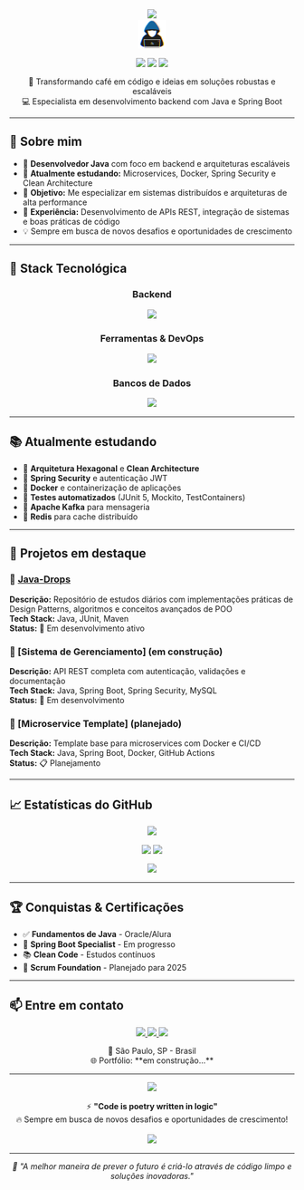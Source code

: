 <div align="center">
  <img src="https://readme-typing-svg.herokuapp.com/?lines=Olá,+sou+Gabriel+Rodrigues!+👋;Desenvolvedor+Java+Backend;Apaixonado+por+Tecnologia!;Sempre+em+busca+de+novos+desafios!&center=true&size=30&color=f75c7e">
</div>

<div align="center">
  <img src="https://github.com/0xAbdulKhalid/0xAbdulKhalid/raw/main/assets/mdImages/about_me.gif" width="50px">
</div>

<p align="center">
  <img src="https://img.shields.io/badge/Java-ED8B00?style=for-the-badge&logo=java&logoColor=white" />
  <img src="https://img.shields.io/badge/Spring-6DB33F?style=for-the-badge&logo=spring&logoColor=white" />
  <img src="https://img.shields.io/badge/Linux-FCC624?style=for-the-badge&logo=linux&logoColor=black" />
</p>

<p align="center">
🚀 Transformando café em código e ideias em soluções robustas e escaláveis
<br>
💻 Especialista em desenvolvimento backend com Java e Spring Boot
</p>

---

## 🚀 Sobre mim

- 🔭 **Desenvolvedor Java** com foco em backend e arquiteturas escaláveis
- 🌱 **Atualmente estudando:** Microservices, Docker, Spring Security e Clean Architecture
- 🎯 **Objetivo:** Me especializar em sistemas distribuídos e arquiteturas de alta performance
- 💼 **Experiência:** Desenvolvimento de APIs REST, integração de sistemas e boas práticas de código
- 💡 Sempre em busca de novos desafios e oportunidades de crescimento

---

## 🧰 Stack Tecnológica

<div align="center">

### **Backend**
<img src="https://skillicons.dev/icons?i=java,spring,maven,gradle,hibernate" />

### **Ferramentas & DevOps**
<img src="https://skillicons.dev/icons?i=docker,linux,git,github,postman,idea" />

### **Bancos de Dados**
<img src="https://skillicons.dev/icons?i=mysql,postgresql" />

</div>

---

## 📚 Atualmente estudando

- 🔸 **Arquitetura Hexagonal** e **Clean Architecture**
- 🔸 **Spring Security** e autenticação JWT
- 🔸 **Docker** e containerização de aplicações
- 🔸 **Testes automatizados** (JUnit 5, Mockito, TestContainers)
- 🔸 **Apache Kafka** para mensageria
- 🔸 **Redis** para cache distribuído

---

## 💼 Projetos em destaque

### 🔗 [Java-Drops](https://github.com/GabiuE/java-drops)
**Descrição:** Repositório de estudos diários com implementações práticas de Design Patterns, algoritmos e conceitos avançados de POO
<br>
**Tech Stack:** Java, JUnit, Maven
<br>
**Status:** 🔄 Em desenvolvimento ativo

### 🔗 [Sistema de Gerenciamento] (em construção)
**Descrição:** API REST completa com autenticação, validações e documentação
<br>
**Tech Stack:** Java, Spring Boot, Spring Security, MySQL
<br>
**Status:** 🚧 Em desenvolvimento

### 🔗 [Microservice Template] (planejado)
**Descrição:** Template base para microservices com Docker e CI/CD
<br>
**Tech Stack:** Java, Spring Boot, Docker, GitHub Actions
<br>
**Status:** 📋 Planejamento

---

## 📈 Estatísticas do GitHub

<div align="center">
  <img src="https://github-readme-activity-graph.vercel.app/graph?username=Gabiue&bg_color=0d1117&color=f75c7e&line=f75c7e&point=ffffff&area=true&hide_border=true" />
</div>

<p align="center">
  <img width="38%" src="https://github-readme-stats.vercel.app/api?username=Gabiue&show_icons=true&theme=radical&hide_border=true&include_all_commits=true" />
  <img width="40%" src="https://github-readme-streak-stats.herokuapp.com/?user=Gabiue&theme=radical&hide_border=true" />
</p>

<p align="center">
  <img width="35%" src="https://github-readme-stats.vercel.app/api/top-langs/?username=Gabiue&layout=compact&theme=radical&hide_border=true&langs_count=8" />
</p>

---

## 🏆 Conquistas & Certificações

- ✅ **Fundamentos de Java** - Oracle/Alura
- 🎯 **Spring Boot Specialist** - Em progresso
- 📚 **Clean Code** - Estudos contínuos
- 🔄 **Scrum Foundation** - Planejado para 2025

---

## 📫 Entre em contato

<p align="center">
  <a href="mailto:gabrielkauerodrigues@gmail.com">
    <img src="https://img.shields.io/badge/Email-D14836?style=for-the-badge&logo=gmail&logoColor=white" />
  </a>
  <a href="https://www.linkedin.com/in/gabriel-kaue/">
    <img src="https://img.shields.io/badge/LinkedIn-0077B5?style=for-the-badge&logo=linkedin&logoColor=white" />
  </a>
  <a href="https://github.com/GabiuE">
    <img src="https://img.shields.io/badge/GitHub-100000?style=for-the-badge&logo=github&logoColor=white" />
  </a>
</p>

<p align="center">
  📍 São Paulo, SP - Brasil
  <br>
  🌐 Portfólio: **em construção...**
</p>

---

<div align="center">
  
  <img src="https://capsule-render.vercel.app/api?type=waving&color=gradient&customColorList=6,11,20&height=180&section=footer&text=Obrigado%20pela%20visita!&fontSize=42&fontColor=fff&animation=twinkling&fontAlignY=65"/>
  
</div>

<p align="center">
  ⚡ <strong>"Code is poetry written in logic"</strong>
  <br>
  🔥 Sempre em busca de novos desafios e oportunidades de crescimento!
  <br><br>
  <img src="https://komarev.com/ghpvc/?username=Gabiue&color=blueviolet&style=flat-square&label=Profile+Views" />
</p>

---

<div align="center">
  <i>💭 "A melhor maneira de prever o futuro é criá-lo através de código limpo e soluções inovadoras."</i>
</div>

